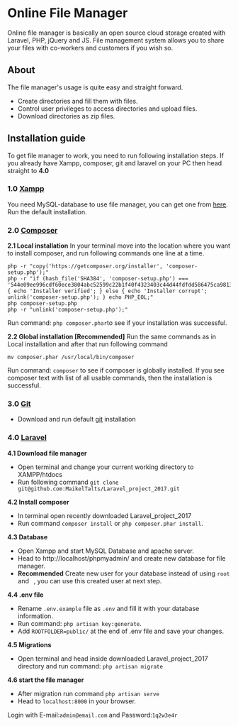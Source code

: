 # Online File Manager
Online file manager is basically an open source cloud storage created with Laravel, PHP, jQuery and JS. File management system allows you to share your files with co-workers and customers if you wish so.

## About
The file manager's usage is quite easy and straight forward.

- Create directories and fill them with files.
- Control user privileges to access directories and upload files.
- Download directories as zip files.

## Installation guide

To get file manager to work, you need to run following installation steps.
If you already have Xampp, composer, git and laravel on your PC then head straight to **4.0**

### 1.0 [Xampp](https://www.apachefriends.org/index.html)
You need MySQL-database to use file manager, you can get one from [here](https://www.apachefriends.org/index.html).
Run the default installation.

### 2.0 [Composer](https://getcomposer.org/download/)

**2.1 Local installation**
In your terminal move into the location where you want to install composer, and run following commands one line at a time.
```
php -r "copy('https://getcomposer.org/installer', 'composer-setup.php');"
php -r "if (hash_file('SHA384', 'composer-setup.php') === '544e09ee996cdf60ece3804abc52599c22b1f40f4323403c44d44fdfdd586475ca9813a858088ffbc1f233e9b180f061') { echo 'Installer verified'; } else { echo 'Installer corrupt'; unlink('composer-setup.php'); } echo PHP_EOL;"
php composer-setup.php
php -r "unlink('composer-setup.php');"
```
Run command: ```php composer.phar```to see if your installation was successful.

**2.2 Global installation [Recommended]**
Run the same commands as in Local installation and after that run following command
```
mv composer.phar /usr/local/bin/composer
```
Run command: ```composer``` to see if composer is globally installed.
If you see composer text with list of all usable commands, then the installation is successful.

### 3.0 [Git](https://git-scm.com/)
- Download and run default [git](https://git-scm.com/) installation

### 4.0 [Laravel](https://laravel.com/docs/5.6/installation)

**4.1 Download file manager**
- Open terminal and change your current working directory to XAMPP/htdocs
- Run following command ```git clone git@github.com:MaikelTalts/Laravel_project_2017.git```

**4.2 Install composer**
- In terminal open recently downloaded Laravel_project_2017
- Run command ```composer install``` or ```php composer.phar install```.

**4.3 Database**
- Open Xampp and start MySQL Database and apache server.
- Head to http://localhost/phpmyadmin/ and create new database for file manager.
- **Recommended** Create new user for your database instead of using ```root``` and ``` ```, you can use this created user at next step.

**4.4 .env file**
- Rename ```.env.example``` file as ```.env``` and fill it with your database information.
- Run command: ```php artisan key:generate```.
- Add ```ROOTFOLDER=public/``` at the end of .env file and save your changes.

**4.5 Migrations**
- Open terminal and head inside downloaded Laravel_project_2017 directory and run command: ``` php artisan migrate ```

**4.6 start the file manager**
- After migration run command ```php artisan serve ```
- Head to ```localhost:8000``` in your browser.

Login with E-mail:```admin@email.com``` and Password:```1q2w3e4r```
